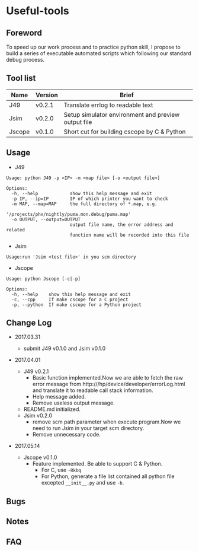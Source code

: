 # Useful-tools
## Foreword
To speed up our work process and to practice python skill, I propose to build a series of executable automated scripts which following our standard debug process.

## Tool list
Name|Version|Brief
-|-|-
J49|v0.2.1|Translate errlog to readable text
Jsim|v0.2.0|Setup simulator environment and preview output file
Jscope|v0.1.0|Short cut for building cscope by C & Python

## Usage
* J49
```
Usage: python J49 -p <IP> -m <map file> [-o <output file>]

Options:
  -h, --help            show this help message and exit
  -p IP, --ip=IP        IP of which printer you want to check
  -m MAP, --map=MAP     the full directory of *.map, e.g.
                        '/projects/phx/nightly/puma.mon.debug/puma.map'
  -o OUTPUT, --output=OUTPUT
                        output file name, the error address and related
                        function name will be recorded into this file
```
* Jsim
```
Usage:run 'Jsim <test file>' in you scm directory
```

* Jscope
```
Usage: python Jscope [-c|-p]

Options:
  -h, --help    show this help message and exit
  -c, --cpp     If make cscope for a C project
  -p, --python  If make cscope for a Python project
```
## Change Log
* 2017.03.31
	* submit J49 v0.1.0 and Jsim v0.1.0

* 2017.04.01
	* J49 v0.2.1
    	* Basic function implemented.Now we are able to fetch the raw error message from http://<IP>/hp/device/developer/errorLog.html and translate it to readable call stack information.
    	* Help message added.
		* Remove useless output message.
	* README.md initialized.
	* Jsim v0.2.0
		* remove scm path parameter when execute program.Now we need to run Jsim in your target scm directory.
		* Remove unnecessary code.
* 2017.05.14
    * Jscope v0.1.0
        * Feature implemented. Be able to support C & Python.
            * For C, use `-Rkbq`
            * For Python, generate a file list contained all python file excepted `__init__.py` and use `-b`.

## Bugs
## Notes
## FAQ
